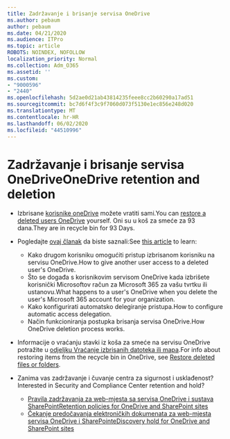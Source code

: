 ```yaml
---
title: Zadržavanje i brisanje servisa OneDrive
ms.author: pebaum
author: pebaum
ms.date: 04/21/2020
ms.audience: ITPro
ms.topic: article
ROBOTS: NOINDEX, NOFOLLOW
localization_priority: Normal
ms.collection: Adm_O365
ms.assetid: ''
ms.custom:
- "9000596"
- "2440"
ms.openlocfilehash: 5d2ae0d21ab43814235feee8cc2b60290a17ad51
ms.sourcegitcommit: bc7d6f4f3c9f7060d073f5130e1ec856e248d020
ms.translationtype: MT
ms.contentlocale: hr-HR
ms.lasthandoff: 06/02/2020
ms.locfileid: "44510996"
---
```

# <a name="onedrive-retention-and-deletion"></a><span data-ttu-id="7ae3d-102">Zadržavanje i brisanje servisa OneDrive</span><span class="sxs-lookup"><span data-stu-id="7ae3d-102">OneDrive retention and deletion</span></span>

- <span data-ttu-id="7ae3d-103">Izbrisane [korisnike oneDrive](https://docs.microsoft.com/onedrive/restore-deleted-onedrive) možete vratiti sami.</span><span class="sxs-lookup"><span data-stu-id="7ae3d-103">You can [restore a deleted users OneDrive](https://docs.microsoft.com/onedrive/restore-deleted-onedrive) yourself.</span></span> <span data-ttu-id="7ae3d-104">Oni su u koš za smeće za 93 dana.</span><span class="sxs-lookup"><span data-stu-id="7ae3d-104">They are in recycle bin for 93 Days.</span></span>

- <span data-ttu-id="7ae3d-105">Pogledajte [ovaj članak](https://docs.microsoft.com/onedrive/retention-and-deletion) da biste saznali:</span><span class="sxs-lookup"><span data-stu-id="7ae3d-105">See [this article](https://docs.microsoft.com/onedrive/retention-and-deletion) to learn:</span></span>
    - <span data-ttu-id="7ae3d-106">Kako drugom korisniku omogućiti pristup izbrisanom korisniku na servisu OneDrive.</span><span class="sxs-lookup"><span data-stu-id="7ae3d-106">How to give another user access to a deleted user's OneDrive.</span></span>
    - <span data-ttu-id="7ae3d-107">Što se događa s korisnikovim servisom OneDrive kada izbrišete korisnički Microsoftov račun za Microsoft 365 za vašu tvrtku ili ustanovu.</span><span class="sxs-lookup"><span data-stu-id="7ae3d-107">What happens to a user's OneDrive when you delete the user's Microsoft 365 account for your organization.</span></span>
    - <span data-ttu-id="7ae3d-108">Kako konfigurirati automatsko delegiranje pristupa.</span><span class="sxs-lookup"><span data-stu-id="7ae3d-108">How to configure automatic access delegation.</span></span>
    - <span data-ttu-id="7ae3d-109">Način funkcioniranja postupka brisanja servisa OneDrive.</span><span class="sxs-lookup"><span data-stu-id="7ae3d-109">How OneDrive deletion process works.</span></span>

- <span data-ttu-id="7ae3d-110">Informacije o vraćanju stavki iz koša za smeće na servisu OneDrive potražite u [odjeljku Vraćanje izbrisanih datoteka ili mapa](https://support.office.com/article/949ada80-0026-4db3-a953-c99083e6a84f).</span><span class="sxs-lookup"><span data-stu-id="7ae3d-110">For info about restoring items from the recycle bin in OneDrive, see [Restore deleted files or folders](https://support.office.com/article/949ada80-0026-4db3-a953-c99083e6a84f).</span></span>

- <span data-ttu-id="7ae3d-111">Zanima vas zadržavanje i čuvanje centra za sigurnost i usklađenost?</span><span class="sxs-lookup"><span data-stu-id="7ae3d-111">Interested in Security and Compliance Center retention and hold?</span></span>
    - [<span data-ttu-id="7ae3d-112">Pravila zadržavanja za web-mjesta sa servisa OneDrive i sustava SharePoint</span><span class="sxs-lookup"><span data-stu-id="7ae3d-112">Retention policies for OneDrive and SharePoint sites</span></span>](https://docs.microsoft.com/microsoft-365/compliance/retention-policies)
    - [<span data-ttu-id="7ae3d-113">Čekanje predočavanja elektroničkih dokumenata za web-mjesta servisa OneDrive i SharePoint</span><span class="sxs-lookup"><span data-stu-id="7ae3d-113">eDiscovery hold for OneDrive and SharePoint sites</span></span>](https://docs.microsoft.com/office365/securitycompliance/ediscovery-cases#step-4-place-content-locations-on-hold)
